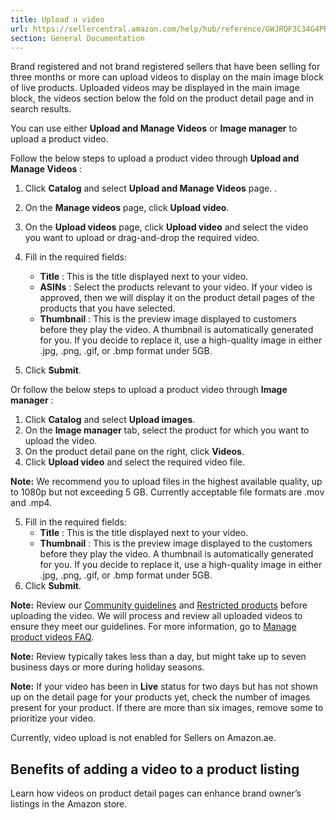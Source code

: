 ```yaml
---
title: Upload a video
url: https://sellercentral.amazon.com/help/hub/reference/GWJRQF3C34G4PRA2
section: General Documentation
---
```


Brand registered and not brand registered sellers that have been selling for
three months or more can upload videos to display on the main image block of
live products. Uploaded videos may be displayed in the main image block, the
videos section below the fold on the product detail page and in search
results.

You can use either **Upload and Manage Videos** or **Image manager** to upload
a product video.

Follow the below steps to upload a product video through **Upload and Manage
Videos** :

  1. Click **Catalog** and select **Upload and Manage Videos** page.  .

  2. On the **Manage videos** page, click **Upload video**. 

  3. On the **Upload videos** page, click **Upload video** and select the video you want to upload or drag-and-drop the required video.

  4. Fill in the required fields:
     * **Title** : This is the title displayed next to your video.
     * **ASINs** : Select the products relevant to your video. If your video is approved, then we will display it on the product detail pages of the products that you have selected.
     * **Thumbnail** : This is the preview image displayed to customers before they play the video. A thumbnail is automatically generated for you. If you decide to replace it, use a high-quality image in either .jpg, .png, .gif, or .bmp format under 5GB.

  5. Click **Submit**.

Or follow the below steps to upload a product video through **Image manager**
:

  

  1. Click **Catalog** and select **Upload images**.
  2. On the **Image manager** tab, select the product for which you want to upload the video.
  3. On the product detail pane on the right, click **Videos**.
  4. Click **Upload video** and select the required video file.

**Note:** We recommend you to upload files in the highest available quality,
up to 1080p but not exceeding 5 GB. Currently acceptable file formats are .mov
and .mp4.

  5. Fill in the required fields:
     * **Title** : This is the title displayed next to your video.
     * **Thumbnail** : This is the preview image displayed to the customers before they play the video. A thumbnail is automatically generated for you. If you decide to replace it, use a high-quality image in either .jpg, .png, .gif, or .bmp format under 5GB.
  6. Click **Submit**.

**Note:** Review our [Community
guidelines](/gp/help/customer/display.html?nodeId=201929730) and [Restricted
products](/help/hub/reference/200164330) before uploading the video. We will
process and review all uploaded videos to ensure they meet our guidelines. For
more information, go to [Manage product videos
FAQ](/help/hub/reference/Y4LL3M3WJEFE8MZ).

**Note:** Review typically takes less than a day, but might take up to seven
business days or more during holiday seasons.

**Note:** If your video has been in **Live** status for two days but has not
shown up on the detail page for your products yet, check the number of images
present for your product. If there are more than six images, remove some to
prioritize your video.

Currently, video upload is not enabled for Sellers on Amazon.ae.

## Benefits of adding a video to a product listing

Learn how videos on product detail pages can enhance brand owner’s listings in
the Amazon store.

